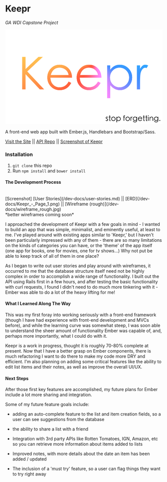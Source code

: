 # Keepr
*GA WDI Capstone Project*

![GitHub Logo](/public/assets/imgs/keepr-placeholder.png)

A front-end web app built with Ember.js, Handlebars and Bootstrap/Sass.

[Visit the Site]( https://tuckyeah.github.io/keepr-ember) || [API Repo](https://github.com/tuckyeah/keepr-api) || [Screenshot of Keepr](/dev_docs/keepr-screenshot.png)

### Installation

1. ```git clone``` this repo
2. Run ```npm install``` and ```bower install```

#### The Development Process

<br>
[Screenshot]
[User Stories](/dev-docs/user-stories.md) || [ERD](/dev-docs/Keepr_-_Page_1.png) || [Wireframe (rough)](/dev-docs/wireframe_rough.jpg)
<br>*better wireframes coming soon*


I approached the development of Keepr with a few goals in mind - I wanted to build an app that was simple, minimalist, and eminently useful, at least to me. I've played around with existing apps similar to 'Keepr,' but I haven't been particularly impressed with any of them - there are so many limitations on the kinds of categories you can have, or the 'theme' of the app itself (one app for books, one for movies, one for tv shows...) Why not put be able to keep track of all of them in one place?

As I began to write out user stories and play around with wireframes, it occurred to me that the database structure itself need not be highly complex in order to accomplish a wide range of functionality. I built out the API using Rails first in a few hours, and after testing the basic functionality with curl requests, I found I didn't need to do much more tinkering with it - Ember was able to do a lot of the heavy lifting for me!

#### What I Learned Along The Way

This was my first foray into working seriously with a front-end framework (though I have had experience with front-end development and MVCs before), and while the learning curve was somewhat steep, I was soon able to understand the sheer amount of functionality Ember was capable of, and, perhaps more importantly, what I could do with it.

Keepr is a work in progress, thought it is roughly 70-80% complete at present. Now that I have a better grasp on Ember components, there is much refactoring I want to do there to make my code more DRY and efficient. I'm also planning on adding some critical features like the ability to edit list items and their notes, as well as improve the overall UI/UX.

#### Next Steps

After those first key features are accomplished, my future plans for Ember include a lot more sharing and integration.

Some of my future feature goals include:
  - adding an auto-complete feature to the list and item creation fields, so a user can see suggestions from the database

  - the ability to share a list with a friend

  - Integration with 3rd party APIs like Rotten Tomatoes, IGN, Amazon, etc so you can retrieve more information about items added to lists

  - Improved notes, with more details about the date an item has been added / updated

  - The inclusion of a 'must try' feature, so a user can flag things they want to try right away
